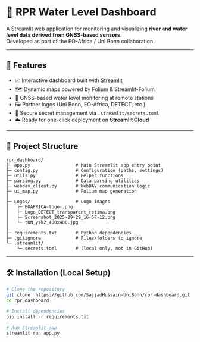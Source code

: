# 🌊 RPR Water Level Dashboard

A Streamlit web application for monitoring and visualizing **river and water level data derived from GNSS-based sensors**.  
Developed as part of the EO-Africa / Uni Bonn collaboration.

---

## 🚀 Features

- 📈 Interactive dashboard built with [Streamlit](https://streamlit.io)
- 🗺️ Dynamic maps powered by Folium & Streamlit-Folium  
- 📡 GNSS-based water level monitoring at remote stations  
- 🖼️ Partner logos (Uni Bonn, EO-Africa, DETECT, etc.)
- 🔐 Secure secret management via `.streamlit/secrets.toml`
- ☁️ Ready for one-click deployment on **Streamlit Cloud**

---

## 🧩 Project Structure

```
rpr_dashboard/
├─ app.py                 # Main Streamlit app entry point
├─ config.py              # Configuration (paths, settings)
├─ utils.py               # Helper functions
├─ parsing.py             # Data parsing utilities
├─ webdav_client.py       # WebDAV communication logic
├─ ui_map.py              # Folium map generation
│
├─ Logos/                 # Logo images
│   ├─ EOAFRICA-logo-.png
│   ├─ Logo_DETECT_transparent_retina.png
│   ├─ Screenshot_2025-09-29_16-57-12.png
│   └─ tUN_yzk2_400x400.jpg
│
├─ requirements.txt       # Python dependencies
├─ .gitignore             # Files/folders to ignore
└─ .streamlit/
    └─ secrets.toml       # (local only, not in GitHub)
```


---

## 🛠️ Installation (Local Setup)

```bash
# Clone the repository
git clone  https://github.com/SajjadHussain-UniBonn/rpr-dashboard.git
cd rpr_dashboard

# Install dependencies
pip install -r requirements.txt

# Run Streamlit app
streamlit run app.py



